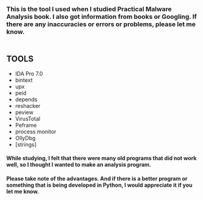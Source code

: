 ### This is the tool I used when I studied Practical Malware Analysis book. I also got information from books or Googling. If there are any inaccuracies or errors or problems, please let me know. <br><br>


## TOOLS
- IDA Pro 7.0
- bintext
- upx
- peid
- depends
- reshacker
- peview
- VirusTotal
- Peframe
- process monitor
- OllyDbg
- [strings]

#### While studying, I felt that there were many old programs that did not work well, so I thought I wanted to make an analysis program.
#### Please take note of the advantages. And if there is a better program or something that is being developed in Python, I would appreciate it if you let me know.<br><br>
